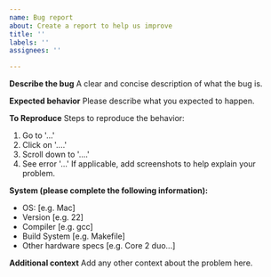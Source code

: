 ```yaml
---
name: Bug report
about: Create a report to help us improve
title: ''
labels: ''
assignees: ''

---
```


**Describe the bug**
A clear and concise description of what the bug is.

**Expected behavior**
Please describe what you expected to happen.

**To Reproduce**
Steps to reproduce the behavior:
1. Go to '...'
2. Click on '....'
3. Scroll down to '....'
4. See error '...'
If applicable, add screenshots to help explain your problem.

**System (please complete the following information):**
 - OS: [e.g. Mac]
 - Version [e.g. 22]
 - Compiler [e.g. gcc]
 - Build System [e.g. Makefile]
 - Other hardware specs [e.g. Core 2 duo...]

**Additional context**
Add any other context about the problem here.
